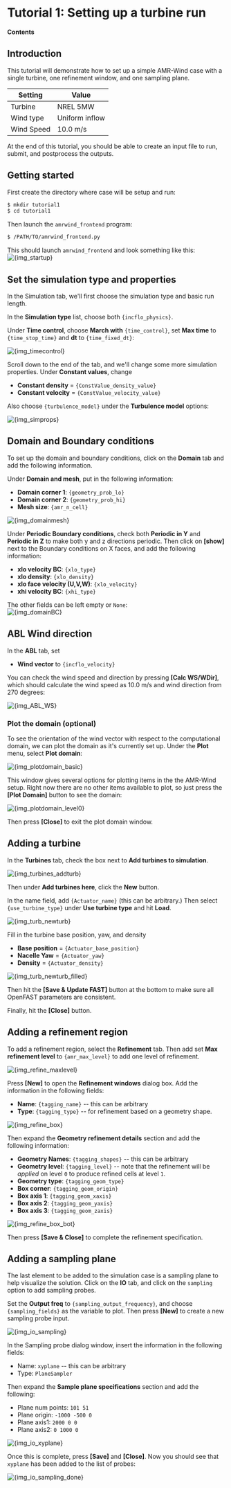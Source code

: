 # Tutorial 1: Setting up a turbine run  

**Contents**  

## Introduction

This tutorial will demonstrate how to set up a simple AMR-Wind case
with a single turbine, one refinement window, and one sampling plane.

| Setting    | Value          |
| ---        | ---            |
| Turbine    | NREL 5MW       |
| Wind type  | Uniform inflow |
| Wind Speed | 10.0 m/s       |


At the end of this tutorial, you should be able to create an input
file to run, submit, and postprocess the outputs.

## Getting started

First create the directory where case will be setup and run:
```bash
$ mkdir tutorial1
$ cd tutorial1
```

Then launch the `amrwind_frontend` program:  
```bash
$ /PATH/TO/amrwind_frontend.py
```

This should launch `amrwind_frontend` and look something like this:  
![{img_startup}]({img_startup})

## Set the simulation type and properties

In the Simulation tab, we'll first choose the simulation type and
basic run length.

In the **Simulation type** list, choose both `{incflo_physics}`.

Under **Time control**, choose **March with** `{time_control}`, set
**Max time** to `{time_stop_time}` and **dt** to `{time_fixed_dt}`:

![{img_timecontrol}]({img_timecontrol})

Scroll down to the end of the tab, and we'll change some more
simulation properties.  Under **Constant values**, change
- **Constant density** = `{ConstValue_density_value}`
- **Constant velocity** = `{ConstValue_velocity_value}`

Also choose `{turbulence_model}` under the **Turbulence model** options:  

![{img_simprops}]({img_simprops})

## Domain and Boundary conditions

To set up the domain and boundary conditions, click on the **Domain**
tab and add the following information.

Under **Domain and mesh**, put in the following information:  
- **Domain corner 1**: `{geometry_prob_lo}`
- **Domain corner 2**: `{geometry_prob_hi}`
- **Mesh size**: `{amr_n_cell}`

![{img_domainmesh}]({img_domainmesh})

Under **Periodic Boundary conditions**, check both **Periodic in Y** and
**Periodic in Z** to make both y and z directions periodic.  Then click on 
**[show]** next to the Boundary conditions on X faces, and add
the following information:

- **xlo velocity BC**: `{xlo_type}`
- **xlo density**: `{xlo_density}`
- **xlo face velocity (U,V,W)**: `{xlo_velocity}`
- **xhi velocity BC**: `{xhi_type}`

The other fields can be left empty or `None`:  
![{img_domainBC}]({img_domainBC})

## ABL Wind direction

In the **ABL** tab, set 
- **Wind vector** to `{incflo_velocity}`

You can check the wind speed and direction by pressing **[Calc
WS/WDir]**, which should calculate the wind speed as 10.0 m/s and wind
direction from 270 degrees:

![{img_ABL_WS}]({img_ABL_WS})

### Plot the domain (optional)

To see the orientation of the wind vector with respect to the
computational domain, we can plot the domain as it's currently set up.
Under the **Plot** menu, select **Plot domain**:

![{img_plotdomain_basic}]({img_plotdomain_basic})

This window gives several options for plotting items in the the
AMR-Wind setup.  Right now there are no other items available to plot,
so just press the **[Plot Domain]** button to see the domain:

![{img_plotdomain_level0}]({img_plotdomain_level0})

Then press **[Close]** to exit the plot domain window.

## Adding a turbine

In the **Turbines** tab, check the box next to **Add turbines to simulation**.  

![{img_turbines_addturb}]({img_turbines_addturb})

Then under **Add turbines here**, click the **New** button.  

In the name field, add `{Actuator_name}` (this can be arbitrary.) Then 
select `{use_turbine_type}` under **Use turbine type** and hit **Load**.

![{img_turb_newturb}]({img_turb_newturb})

Fill in the turbine base position, yaw, and density

- **Base position** = `{Actuator_base_position}`
- **Nacelle Yaw**   = `{Actuator_yaw}`
- **Density**       = `{Actuator_density}`

![{img_turb_newturb_filled}]({img_turb_newturb_filled})

Then hit the **[Save & Update FAST]** button at the bottom to make sure all OpenFAST parameters are consistent.

Finally, hit the **[Close]** button. 

## Adding a refinement region

To add a refinement region, select the **Refinement** tab.  Then add
set **Max refinement level** to `{amr_max_level}` to add one level of
refinement.

![{img_refine_maxlevel}]({img_refine_maxlevel})

Press **[New]** to open the **Refinement windows** dialog box.  Add
the information in the following fields:

- **Name**: `{tagging_name}` -- this can be arbitrary
- **Type**: `{tagging_type}` -- for refinement based on a geometry shape.

![{img_refine_box}]({img_refine_box})

Then expand the **Geometry refinement details** section and add the
following information:

- **Geometry Names**: `{tagging_shapes}` -- this can be arbitrary
- **Geometry level**: `{tagging_level}` -- note that the refinement will be _applied_ on level `0` to produce refined cells at level `1`.
- **Geometry type**: `{tagging_geom_type}`
- **Box corner**: `{tagging_geom_origin}`
- **Box axis 1**: `{tagging_geom_xaxis}`
- **Box axis 2**: `{tagging_geom_yaxis}`
- **Box axis 3**: `{tagging_geom_zaxis}`

![{img_refine_box_bot}]({img_refine_box_bot})

Then press **[Save & Close]** to complete the refinement
specification.

## Adding a sampling plane

The last element to be added to the simulation case is a sampling
plane to help visualize the solution.  Click on the **IO** tab, and
click on the `sampling` option to add sampling probes.

Set the **Output freq** to `{sampling_output_frequency}`, and choose
`{sampling_fields}` as the variable to plot.  Then press **[New]** to
create a new sampling probe input.

![{img_io_sampling}]({img_io_sampling})

In the Sampling probe dialog window, insert the information in the
following fields:

- Name: `xyplane` -- this can be arbitrary
- Type: `PlaneSampler`

Then expand the **Sample plane specifications** section and add the following:
- Plane num points: `101 51`
- Plane origin: `-1000 -500 0`
- Plane axis1: `2000 0 0`
- Plane axis2: `0 1000 0`

![{img_io_xyplane}]({img_io_xyplane})

Once this is complete, press **[Save]** and **[Close]**.  Now you
should see that `xyplane` has been added to the list of probes:  

![{img_io_sampling_done}]({img_io_sampling_done})

